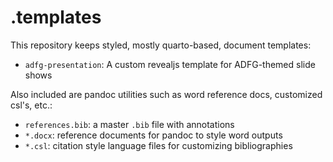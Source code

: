 # .templates 

This repository keeps styled, mostly quarto-based, document templates: 

- `adfg-presentation`: A custom revealjs template for ADFG-themed slide shows

Also included are pandoc utilities such as word reference docs, customized csl's, 
etc.:

- `references.bib`: a master `.bib` file with annotations
- `*.docx`: reference documents for pandoc to style word outputs
- `*.csl`: citation style language files for customizing bibliographies
   
